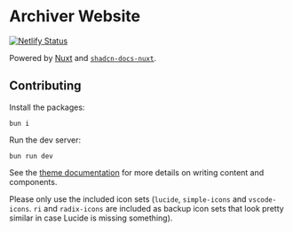 # Archiver Website
[![Netlify Status](https://api.netlify.com/api/v1/badges/23d6c79a-709a-44ea-a7c8-f674780842d3/deploy-status)](https://app.netlify.com/sites/archiver-www/deploys)

Powered by [Nuxt](https://nuxt.com) and [`shadcn-docs-nuxt`](https://shadcn-docs-nuxt.vercel.app).

## Contributing

Install the packages:

```
bun i
```

Run the dev server:

```
bun run dev
```

See the [theme documentation](https://shadcn-docs-nuxt.vercel.app/getting-started/introduction) for more details on writing content and components.

Please only use the included icon sets (`lucide`, `simple-icons` and `vscode-icons`. `ri` and `radix-icons` are included as backup icon sets that look pretty similar in case Lucide is missing something).
